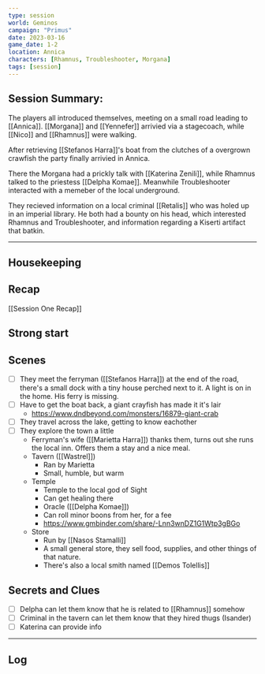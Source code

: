 ```yaml
---
type: session
world: Geminos
campaign: "Primus"
date: 2023-03-16
game_date: 1-2
location: Annica
characters: [Rhamnus, Troubleshooter, Morgana]
tags: [session]
---
```


## Session Summary:
The players all introduced themselves, meeting on a small road leading to [[Annica]]. [[Morgana]] and [[Yennefer]] arrivied via a stagecoach, while [[Nico]] and [[Rhamnus]] were walking.

After retrieving [[Stefanos Harra]]'s boat from the clutches of a overgrown crawfish the party finally arrivied in Annica.

There the Morgana had a prickly talk with [[Katerina Zenili]], while Rhamnus talked to the priestess [[Delpha Komae]]. Meanwhile Troubleshooter interacted with a memeber of the local underground.

They recieved information on a local criminal [[Retalis]] who was holed up in an imperial library. He both had a bounty on his head, which interested Rhamnus and Troubleshooter, and information regarding a Kiserti artifact that batkin.



---

## Housekeeping



## Recap

[[Session One Recap]]

## Strong start

> 

## Scenes

- [ ] They meet the ferryman ([[Stefanos Harra]]) at the end of the road, there's a small dock with a tiny house perched next to it. A light is on in the home. His ferry is missing.
- [ ] Have to get the boat back, a giant crayfish has made it it's lair
	- https://www.dndbeyond.com/monsters/16879-giant-crab
- [ ] They travel across the lake, getting to know eachother
- [ ] They explore the town a little
	- Ferryman's wife ([[Marietta Harra]]) thanks them, turns out she runs the local inn. Offers them a stay and a nice meal.
	- Tavern ([[Wastrel]])
		- Ran by Marietta
		- Small, humble, but warm
	- Temple
		- Temple to the local god of Sight
		- Can get healing there 
		- Oracle ([[Delpha Komae]])
		- Can roll minor boons from her, for a fee
		- https://www.gmbinder.com/share/-Lnn3wnDZ1G1Wtp3gBGo
	- Store
		- Run by [[Nasos Stamalli]]
		- A small general store, they sell food, supplies, and other things of that nature. 
		- There's also a local smith named [[Demos Tolellis]]
	
## Secrets and Clues

- [ ] Delpha can let them know that he is related to [[Rhamnus]] somehow
- [ ] Criminal in the tavern can let them know that they hired thugs (Isander)
- [ ] Katerina can provide info

---

## Log

